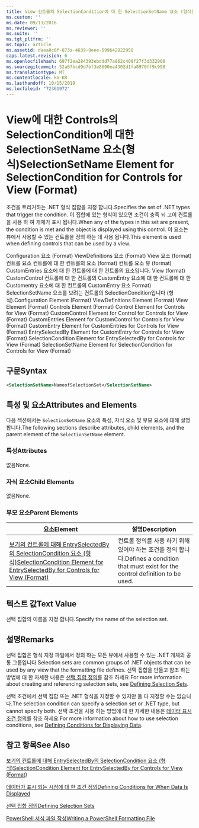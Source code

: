 ```yaml
---
title: View 컨트롤의 SelectionCondition에 대 한 SelectionSetName 요소 (형식) | Microsoft Docs
ms.custom: ''
ms.date: 09/13/2016
ms.reviewer: ''
ms.suite: ''
ms.tgt_pltfrm: ''
ms.topic: article
ms.assetid: daea8c6f-873a-4639-9eee-599642822958
caps.latest.revision: 6
ms.openlocfilehash: 697f2ea284393ebddd77a862c408f27f3d332900
ms.sourcegitcommit: 52a67bcd9d7bf3e8600ea4302d1fa8970ff9c998
ms.translationtype: MT
ms.contentlocale: ko-KR
ms.lasthandoff: 10/15/2019
ms.locfileid: "72361972"
---
```

# <a name="selectionsetname-element-for-selectioncondition-for-controls-for-view-format"></a><span data-ttu-id="f4e65-102">View에 대한 Controls의 SelectionCondition에 대한 SelectionSetName 요소(형식)</span><span class="sxs-lookup"><span data-stu-id="f4e65-102">SelectionSetName Element for SelectionCondition for Controls for View (Format)</span></span>

<span data-ttu-id="f4e65-103">조건을 트리거하는 .NET 형식 집합을 지정 합니다.</span><span class="sxs-lookup"><span data-stu-id="f4e65-103">Specifies the set of .NET types that trigger the condition.</span></span> <span data-ttu-id="f4e65-104">이 집합에 있는 형식이 있으면 조건이 충족 되 고이 컨트롤을 사용 하 여 개체가 표시 됩니다.</span><span class="sxs-lookup"><span data-stu-id="f4e65-104">When any of the types in this set are present, the condition is met and the object is displayed using this control.</span></span> <span data-ttu-id="f4e65-105">이 요소는 뷰에서 사용할 수 있는 컨트롤을 정의 하는 데 사용 됩니다.</span><span class="sxs-lookup"><span data-stu-id="f4e65-105">This element is used when defining controls that can be used by a view.</span></span>

<span data-ttu-id="f4e65-106">Configuration 요소 (Format) ViewDefinitions 요소 (Format) View 요소 (format) 컨트롤 요소 컨트롤에 대 한 컨트롤의 요소 (format) 컨트롤 요소 뷰 (format) CustomEntries 요소에 대 한 컨트롤에 대 한 컨트롤의 요소입니다. View (format) CustomControl 컨트롤에 대 한 컨트롤의 CustomEntry 요소에 대 한 컨트롤에 대 한 Customentry 요소에 대 한 컨트롤의 CustomEntry 요소 Format) SelectionSetName 요소를 보려는 컨트롤의 SelectionCondition입니다 (형식).</span><span class="sxs-lookup"><span data-stu-id="f4e65-106">Configuration Element (Format) ViewDefinitions Element (Format) View Element (Format) Controls Element (Format) Control Element for Controls for View (Format) CustomControl Element for Control for Controls for View (Format) CustomEntries Element for CustomControl for Controls for View (Format) CustomEntry Element for CustomEntries for Controls for View (Format) EntrySelectedBy Element for CustomEntry for Controls for View (Format) SelectionCondition Element for EntrySelectedBy for Controls for View (Format) SelectionSetName Element for SelectionCondition for Controls for View (Format)</span></span>

## <a name="syntax"></a><span data-ttu-id="f4e65-107">구문</span><span class="sxs-lookup"><span data-stu-id="f4e65-107">Syntax</span></span>

```xml
<SelectionSetName>NameofSelectionSet</SelectionSetName>
```

## <a name="attributes-and-elements"></a><span data-ttu-id="f4e65-108">특성 및 요소</span><span class="sxs-lookup"><span data-stu-id="f4e65-108">Attributes and Elements</span></span>

<span data-ttu-id="f4e65-109">다음 섹션에서는 `SelectionSetName` 요소의 특성, 자식 요소 및 부모 요소에 대해 설명 합니다.</span><span class="sxs-lookup"><span data-stu-id="f4e65-109">The following sections describe attributes, child elements, and the parent element of the `SelectionSetName` element.</span></span>

### <a name="attributes"></a><span data-ttu-id="f4e65-110">특성</span><span class="sxs-lookup"><span data-stu-id="f4e65-110">Attributes</span></span>

<span data-ttu-id="f4e65-111">없음</span><span class="sxs-lookup"><span data-stu-id="f4e65-111">None.</span></span>

### <a name="child-elements"></a><span data-ttu-id="f4e65-112">자식 요소</span><span class="sxs-lookup"><span data-stu-id="f4e65-112">Child Elements</span></span>

<span data-ttu-id="f4e65-113">없음</span><span class="sxs-lookup"><span data-stu-id="f4e65-113">None.</span></span>

### <a name="parent-elements"></a><span data-ttu-id="f4e65-114">부모 요소</span><span class="sxs-lookup"><span data-stu-id="f4e65-114">Parent Elements</span></span>

|<span data-ttu-id="f4e65-115">요소</span><span class="sxs-lookup"><span data-stu-id="f4e65-115">Element</span></span>|<span data-ttu-id="f4e65-116">설명</span><span class="sxs-lookup"><span data-stu-id="f4e65-116">Description</span></span>|
|-------------|-----------------|
|[<span data-ttu-id="f4e65-117">보기의 컨트롤에 대해 EntrySelectedBy의 SelectionCondition 요소 (형식)</span><span class="sxs-lookup"><span data-stu-id="f4e65-117">SelectionCondition Element for EntrySelectedBy for Controls for View (Format)</span></span>](./selectioncondition-element-for-entryselectedby-for-controls-for-view-format.md)|<span data-ttu-id="f4e65-118">컨트롤 정의를 사용 하기 위해 있어야 하는 조건을 정의 합니다.</span><span class="sxs-lookup"><span data-stu-id="f4e65-118">Defines a condition that must exist for the control definition to be used.</span></span>|

## <a name="text-value"></a><span data-ttu-id="f4e65-119">텍스트 값</span><span class="sxs-lookup"><span data-stu-id="f4e65-119">Text Value</span></span>

<span data-ttu-id="f4e65-120">선택 집합의 이름을 지정 합니다.</span><span class="sxs-lookup"><span data-stu-id="f4e65-120">Specify the name of the selection set.</span></span>

## <a name="remarks"></a><span data-ttu-id="f4e65-121">설명</span><span class="sxs-lookup"><span data-stu-id="f4e65-121">Remarks</span></span>

<span data-ttu-id="f4e65-122">선택 집합은 형식 지정 파일에서 정의 하는 모든 뷰에서 사용할 수 있는 .NET 개체의 공통 그룹입니다.</span><span class="sxs-lookup"><span data-stu-id="f4e65-122">Selection sets are common groups of .NET objects that can be used by any view that the formatting file defines.</span></span> <span data-ttu-id="f4e65-123">선택 집합을 만들고 참조 하는 방법에 대 한 자세한 내용은 [선택 집합 정의](./defining-selection-sets.md)를 참조 하세요.</span><span class="sxs-lookup"><span data-stu-id="f4e65-123">For more information about creating and referencing selection sets, see [Defining Selection Sets](./defining-selection-sets.md).</span></span>

<span data-ttu-id="f4e65-124">선택 조건에서 선택 집합 또는 .NET 형식을 지정할 수 있지만 둘 다 지정할 수는 없습니다.</span><span class="sxs-lookup"><span data-stu-id="f4e65-124">The selection condition can specify a selection set or .NET type, but cannot specify both.</span></span> <span data-ttu-id="f4e65-125">선택 조건을 사용 하는 방법에 대 한 자세한 내용은 [데이터 표시 조건 정의](./defining-conditions-for-displaying-data.md)를 참조 하세요.</span><span class="sxs-lookup"><span data-stu-id="f4e65-125">For more information about how to use selection conditions, see [Defining Conditions for Displaying Data](./defining-conditions-for-displaying-data.md).</span></span>

## <a name="see-also"></a><span data-ttu-id="f4e65-126">참고 항목</span><span class="sxs-lookup"><span data-stu-id="f4e65-126">See Also</span></span>

[<span data-ttu-id="f4e65-127">보기의 컨트롤에 대해 EntrySelectedBy의 SelectionCondition 요소 (형식)</span><span class="sxs-lookup"><span data-stu-id="f4e65-127">SelectionCondition Element for EntrySelectedBy for Controls for View (Format)</span></span>](./selectioncondition-element-for-entryselectedby-for-controls-for-view-format.md)

[<span data-ttu-id="f4e65-128">데이터가 표시 되는 시점에 대 한 조건 정의</span><span class="sxs-lookup"><span data-stu-id="f4e65-128">Defining Conditions for When Data Is Displayed</span></span>](./defining-conditions-for-displaying-data.md)

[<span data-ttu-id="f4e65-129">선택 집합 정의</span><span class="sxs-lookup"><span data-stu-id="f4e65-129">Defining Selection Sets</span></span>](./defining-selection-sets.md)

[<span data-ttu-id="f4e65-130">PowerShell 서식 파일 작성</span><span class="sxs-lookup"><span data-stu-id="f4e65-130">Writing a PowerShell Formatting File</span></span>](./writing-a-powershell-formatting-file.md)
